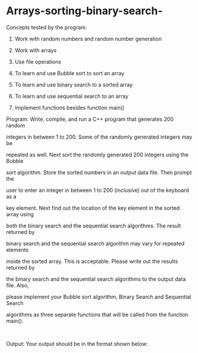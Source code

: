 # Arrays-sorting-binary-search-
Concepts tested by the program:

1. Work with random numbers and random number generation

2. Work with arrays

3. Use file operations

4. To learn and use Bubble sort to sort an array

5. To learn and use binary search to a sorted array

6. To learn and use sequential search to an array

7. Implement functions besides function main()

Program: Write, compile, and run a C++ program that generates 200 random

integers in between 1 to 200. Some of the randomly generated integers may be

repeated as well. Next sort the randomly generated 200 integers using the Bubble

sort algorithm. Store the sorted numbers in an output data file. Then prompt the

user to enter an integer in between 1 to 200 (inclusive) out of the keyboard as a

key element. Next find out the location of the key element in the sorted array using

both the binary search and the sequential search algorithms. The result returned by

binary search and the sequential search algorithm may vary for repeated elements

inside the sorted array. This is acceptable. Please write out the results returned by

the binary search and the sequential search algorithms to the output data file. Also,

please implement your Bubble sort algorithm, Binary Search and Sequential Search

algorithms as three separate functions that will be called from the function main().

 

Output: Your output should be in the format shown below:

 
